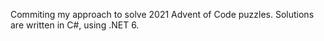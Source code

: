 Commiting my approach to solve 2021 Advent of Code puzzles.
Solutions are written in C#, using .NET 6.
